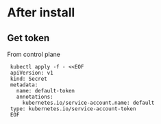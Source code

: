 
# After install

## Get token
From control plane
```
 kubectl apply -f - <<EOF
 apiVersion: v1
 kind: Secret
 metadata:
   name: default-token
   annotations:
     kubernetes.io/service-account.name: default
 type: kubernetes.io/service-account-token
 EOF
 ```